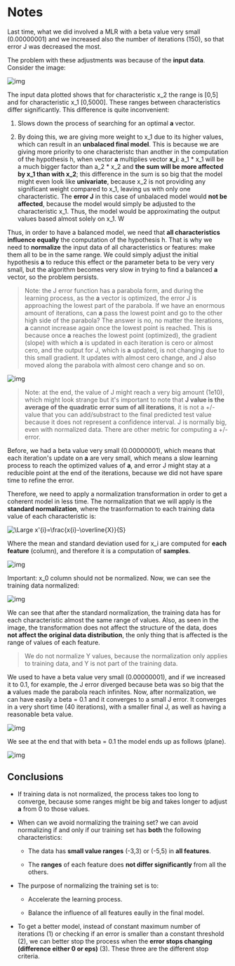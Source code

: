 # Notes

Last time, what we did involved a MLR with a beta value very small (0.00000001) and we increased also the number of iterations (150), so that error J was decreased the most.

The problem with these adjustments was because of the **input data**. Consider the image:

![img](02)

The input data plotted shows that for characteristic x_2 the range is [0,5] and for characteristic x_1 [0,5000]. These ranges between characteristics differ significantly. This difference is quite inconvenient: 

1. Slows down the process of searching for an optimal **a** vector.

2. By doing this, we are giving more weight to x_1 due to its higher values, which can result in an **unbalaced final model**. This is because we are giving more priority to one characteristc than another in the computation of the hypothesis h, when vector **a** multiplies vector **x_i**: a_1 * x_1 will be a much bigger factor than a_2 * x_2 and **the sum will be more affected by x_1 than with x_2**; this difference in the sum is so big that the model might even look like **univariate**, because x_2 is not providing any significant weight compared to x_1, leaving us with only one characteristic. The **error J** in this case of unbalaced model would **not be affected**, because the model would simply be adjusted to the characteristic x_1. Thus, the model would be approximating the output values based almost solely on x_1. W

Thus, in order to have a balanced model, we need that **all characteristics influence equally** the computation of the hypothesis h. That is why we need to **normalize** the input data of all characteristics or features: make them all to be in the same range. We could simply adjust the initial hypothesis **a** to reduce this effect or the parameter beta to be very very small, but the algorithm becomes very slow in trying to find a balanced **a** vector, so the problem persists.

> Note: the J error function has a parabola form, and during the learning process, as the **a** vector is optimized, the error J is approaching the lowest part of the parabola. If we have an enormous amount of iterations, can **a** pass the lowest point and go to the other high side of the parabola? The answer is no, no matter the iterations, **a** cannot increase again once the lowest point is reached. This is because once **a** reaches the lowest point (optimized), the gradient (slope) with which **a** is updated in each iteration is cero or almost cero, and the output for J, which is **a** updated, is not changing due to this small gradient. It updates with almost cero change, and J also moved along the parabola with almost cero change and so on.

![img](03)

> Note: at the end, the value of J might reach a very big amount (1e10), which might look strange but it's important to note that **J value is the average of the quadratic error sum of all iterations**, it is not a +/- value that you can add/substract to the final predicted test value because it does not represent a confidence interval. J is normally big, even with normalized data. There are other metric for computing a +/- error.

Before, we had a beta value very small (0.00000001), which means that each iteration's update on **a** are very small, which means a slow learning process to reach the optimized values of **a**, and error J might stay at a reducible point at the end of the iterations, because we did not have spare time to refine the error.

Therefore, we need to apply a normalization transformation in order to get a coherent model in less time. The normalization that we will apply is the **standard normalization**, where the trasnformation to each training data value of each characteristic is:

![\Large x'_{i}=\frac{x_{i}-\overline{X}}{S}](https://latex.codecogs.com/svg.latex?\Large&space;x'_{i}=\frac{x_{i}-\overline{X}}{S})

Where the mean and standard deviation used for x_i are computed for **each feature** (column), and therefore it is a computation of **samples**.

![img](04)

Important: x_0 column should not be normalized. Now, we can see the training data normalized:

![img](01)

We can see that after the standard normalization, the training data has for each characteristic almost the same range of values. Also, as seen in the image, the transformation does not affect the structure of the data, does **not affect the original data distribution**, the only thing that is affected is the range of values of each feature. 

> We do not normalize Y values, because the normalization only applies to training data, and Y is not part of the training data.

We used to have a beta value very small (0.00000001), and if we increased it to 0.1, for example, the J error diverged because beta was so big that the **a** values made the parabola reach infinites. Now, after normalization, we can have easily a beta = 0.1 and it converges to a small J error. It converges in a very short time (40 iterations), with a smaller final J, as well as having a reasonable beta value.

![img](05)

We see at the end that with beta = 0.1 the model ends up as follows (plane).

![img](06)

## Conclusions

- If training data is not normalized, the process takes too long to converge, because some ranges might be big and takes longer to adjust **a** from 0 to those values.

- When can we avoid normalizing the training set? we can avoid normalizing if and only if our training set has **both** the following characteristics:

    - The data has **small value ranges** (-3,3) or (-5,5) in **all features**.

    - The **ranges** of each feature does **not differ significantly** from all the others.

- The purpose of normalizing the training set is to:

    - Accelerate the learning process.

    - Balance the influence of all features eaully in the final model.

- To get a better model, instead of constant maximum number of iterations (1) or checking if an error is smaller than a constant threshold (2), we can better stop the process when the **error stops changing (difference either 0 or eps)** (3). These three are the different stop criteria.